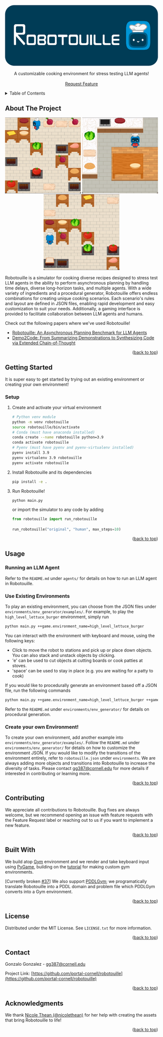 
<a name="readme-top"></a>

<!-- PROJECT LOGO -->
<br />
<div align="center">
  <a href="https://github.com/portal-cornell/robotouille">
    <img src="README_assets/banner.png" alt="Logo" width="600" height="200", style="border-radius:30px">
  </a>
  
  <p align="center">
    A customizable cooking environment for stress testing LLM agents!
    <br />
    <br />
    <a href="https://github.com/portal-cornell/robotouille/issues">Request Feature</a>
  </p>
</div>



<!-- TABLE OF CONTENTS -->
<details>
  <summary>Table of Contents</summary>
  <ol>
    <li>
      <a href="#about-the-project">About The Project</a>
    </li>
    <li>
      <a href="#getting-started">Getting Started</a>
      <ul>
        <li><a href="#setup">Setup</a></li>
      </ul>
    </li>
    <li>
      <a href="#usage">Usage</a>
      <ul>
        <li><a href="#use-existing-environments">Use Existing Environments</a></li>
        <li><a href="#create-your-own-environment">Create your own Environment!</a></li>
      </ul>
    </li>
    <li><a href="#contributing">Contributing</a></li>
    <li><a href="#built-with">Built With</a></li>
    <li><a href="#license">License</a></li>
    <li><a href="#contact">Contact</a></li>
    <li><a href="#acknowledgments">Acknowledgments</a></li>
  </ol>
</details>



<!-- ABOUT THE PROJECT -->
## About The Project

<p align="middle">
  <img src="README_assets/lettuce_tomato_burger.gif" alt="Robot making a lettuce tomato burger in a procedurally generated kitchen" width="250" height="250"/>
  <img src="README_assets/kitchen.gif" alt="Robot making a lettuce burger in a custom-made kitchen" width="250" height="250"/>
  <img src="README_assets/cheese_burger.gif" alt="Robot making a cheese burger in a custom-made kitchen" width="250" height="250"/>
</p>

Robotouille is a simulator for cooking diverse recipes designed to stress test LLM agents in the ability to perform asynchronous planning by handling time delays, diverse long-horizon tasks, and multiple agents. With a wide variety of ingredients and a procedural generator, Robotouille offers endless combinations for creating unique cooking scenarios. Each scenario's rules and layout are defined in JSON files, enabling rapid development and easy customization to suit your needs. Additionally, a gaming interface is provided to facilitate collaboration between LLM agents and humans.

Check out the following papers where we've used Robotouille!
- [Robotouille: An Asynchronous Planning Benchmark for LLM Agents](https://portal-cornell.github.io/robotouille/)
- [Demo2Code: From Summarizing Demonstrations to Synthesizing Code via Extended Chain-of-Thought](https://portal-cornell.github.io/demo2code/)


<p align="right">(<a href="#readme-top">back to top</a>)</p>



<!-- GETTING STARTED -->
## Getting Started

It is super easy to get started by trying out an existing environment or creating your own environment!

### Setup

1. Create and activate your virtual environment
   ```sh
   # Python venv module
   python -m venv robotouille
   source robotouille/bin/activate
   # Conda (must have anaconda installed)
   conda create --name robotouille python=3.9
   conda activate robotouille
   # Pyenv (must have pyenv and pyenv-virtualenv installed)
   pyenv install 3.9
   pyenv virtualenv 3.9 robotouille
   pyenv activate robotouille
   ```
2. Install Robotouille and its dependencies
   ```sh
   pip install -e .
   ```
3. Run Robotouille!
   ```sh
   python main.py
   ```
   or import the simulator to any code by adding
   ```python
   from robotouille import run_robotouille
   
   run_robotouille("original", "human", max_steps=10)
   ```

<p align="right">(<a href="#readme-top">back to top</a>)</p>

## Usage

### Running an LLM Agent
Refer to the `README.md` under `agents/` for details on how to run an LLM agent in Robotouille.

### Use Existing Environments

To play an existing environment, you can choose from the JSON files under `environments/env_generator/examples/`. For example, to play the `high_level_lettuce_burger` environment, simply run
```sh
python main.py ++game.environment_name=high_level_lettuce_burger
```

You can interact with the environment with keyboard and mouse, using the following keys:
- Click to move the robot to stations and pick up or place down objects. You can also stack and unstack objects by clicking.
- 'e' can be used to cut objects at cutting boards or cook patties at stoves.
- 'space' can be used to stay in place (e.g. you are waiting for a patty to cook)

If you would like to procedurally generate an environment based off a JSON file, run the following commands
```sh
python main.py ++game.environment_name=high_level_lettuce_burger ++game.seed=42
```
Refer to the `README.md` under `environments/env_generator/` for details on procedural generation.

### Create your own Environment!

To create your own environment, add another example into `environments/env_generator/examples/`. Follow the `README.md` under `environments/env_generator/` for details on how to customize the environment JSON. If you would like to modify the transitions of the environment entirely, refer to `robotouille.json` under `environments`. We are always adding more objects and transitions into Robotouille to increase the diversity of tasks. Please contact gg387@cornell.edu for more details if interested in contributing or learning more.

<p align="right">(<a href="#readme-top">back to top</a>)</p>



<!-- CONTRIBUTING -->
## Contributing

We appreciate all contributions to Robotouille. Bug fixes are always welcome, but we recommend opening an issue with feature requests with the Feature Request label or reaching out to us if you want to implement a new feature.

<p align="right">(<a href="#readme-top">back to top</a>)</p>



<!-- BUILT WITH -->
## Built With

We build atop [Gym](https://www.gymlibrary.dev/index.html) environment and we render and take keyboard input using [PyGame](https://www.pygame.org/docs/), building on the [tutorial](https://www.gymlibrary.dev/content/environment_creation/) for making custom gym environments.

[Currently broken [#37](https://github.com/portal-cornell/robotouille/issues/37)] We also support [PDDLGym](https://github.com/tomsilver/pddlgym); we programatically translate Robotouille into a PDDL domain and problem file which PDDLGym converts into a Gym environment.

<p align="right">(<a href="#readme-top">back to top</a>)</p>



<!-- LICENSE -->
## License

Distributed under the MIT License. See `LICENSE.txt` for more information.

<p align="right">(<a href="#readme-top">back to top</a>)</p>



<!-- CONTACT -->
## Contact

Gonzalo Gonzalez - gg387@cornell.edu

Project Link: [https://github.com/portal-cornell/robotouille](https://github.com/portal-cornell/robotouille)

<p align="right">(<a href="#readme-top">back to top</a>)</p>



<!-- ACKNOWLEDGMENTS -->
## Acknowledgments

We thank [Nicole Thean (@nicolethean)](https://github.com/nicolethean) for her help with creating the assets that bring Robotouille to life!

<p align="right">(<a href="#readme-top">back to top</a>)</p>
